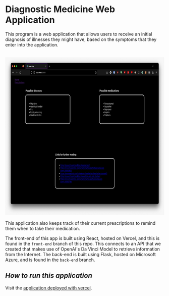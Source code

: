 # **Diagnostic Medicine Web Application**

This program is a web application that allows users to receive an initial diagnosis of illnesses they might have, based on the symptoms that they enter into the application.

<br> 

<img src="diagnosis.jpg" alt="Diagnosis" width = "900" height = "500">

<br>

This application also keeps track of their current prescriptions to remind them when to take their medication.

The front-end of this app is built using React, hosted on Vercel, and this is found in the `front-end` branch of this repo. This connects to an API that we created that makes use of OpenAI's Da Vinci Model to retrieve information from the Internet. The back-end is built using Flask, hosted on Microsoft Azure, and is found in the `back-end` branch.

## *How to run this application*

Visit the [application deployed with vercel](https://disease-management-ukpf.vercel.app/).
